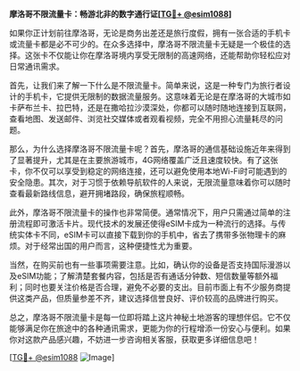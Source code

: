 **摩洛哥不限流量卡：畅游北非的数字通行证[[TG💪+ @esim1088](https://t.me/s/esim1088)]**

如果你正计划前往摩洛哥，无论是商务出差还是旅行度假，拥有一张合适的手机卡或流量卡都是必不可少的。在众多选择中，摩洛哥不限流量卡无疑是一个极佳的选择。这张卡不仅能让你在摩洛哥境内享受无限制的高速网络，还能帮助你轻松应对日常通讯需求。

首先，让我们来了解一下什么是不限流量卡。简单来说，这是一种专门为旅行者设计的手机卡，它提供无限制的数据流量服务。这意味着无论是在摩洛哥的大城市如卡萨布兰卡、拉巴特，还是在撒哈拉沙漠深处，你都可以随时随地连接到互联网，查看地图、发送邮件、浏览社交媒体或者观看视频，完全不用担心流量耗尽的问题。

那么，为什么选择摩洛哥不限流量卡呢？首先，摩洛哥的通信基础设施近年来得到了显著提升，尤其是在主要旅游城市，4G网络覆盖广泛且速度较快。有了这张卡，你不仅可以享受到稳定的网络连接，还可以避免使用本地Wi-Fi时可能遇到的安全隐患。其次，对于习惯于依赖导航软件的人来说，无限流量意味着你可以随时查看最新路线信息，避开拥堵路段，确保旅程顺畅。

此外，摩洛哥不限流量卡的操作也非常简便。通常情况下，用户只需通过简单的注册流程即可激活卡片。现代技术的发展还使得eSIM卡成为一种流行的选择。与传统实体卡不同，eSIM卡可以直接下载到你的手机中，省去了携带多张物理卡的麻烦。对于经常出国的用户而言，这种便捷性尤为重要。

当然，在购买前也有一些事项需要注意。比如，确认你的设备是否支持国际漫游以及eSIM功能；了解清楚套餐内容，包括是否有通话分钟数、短信数量等额外福利；同时也要关注价格是否合理，避免不必要的支出。目前市面上有不少服务商提供这类产品，但质量参差不齐，建议选择信誉良好、评价较高的品牌进行购买。

总之，摩洛哥不限流量卡是每一位即将踏上这片神秘土地游客的理想伴侣。它不仅能够满足你在旅途中的各种通讯需求，更能为你的行程增添一份安心与便利。如果你对这款产品感兴趣，不妨进一步咨询相关客服，获取更多详细信息吧！

[[TG💪+ @esim1088](https://t.me/s/esim1088) ![Image](https://i.postimg.cc/4NQfJmqS/Snipaste-2025-05-13-00-14-12.png)]